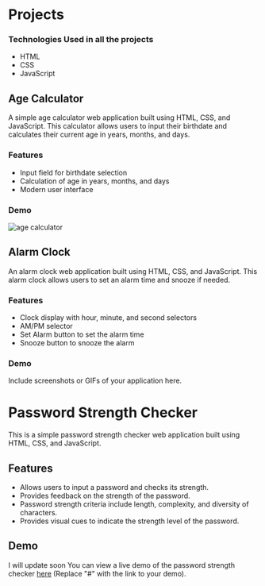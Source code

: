 # Projects

### Technologies Used in all the projects

- HTML
- CSS
- JavaScript

## Age Calculator

A simple age calculator web application built using HTML, CSS, and JavaScript. This calculator allows users to input their birthdate and calculates their current age in years, months, and days.

### Features

- Input field for birthdate selection
- Calculation of age in years, months, and days
- Modern user interface

### Demo
![age calculator](https://github.com/samiulhoquechowdhury/Javascript-Small-Projects/assets/120003213/09d2b4db-7bb8-4b3e-9f34-86b3165ffade)


## Alarm Clock

An alarm clock web application built using HTML, CSS, and JavaScript. This alarm clock allows users to set an alarm time and snooze if needed.

### Features

- Clock display with hour, minute, and second selectors
- AM/PM selector
- Set Alarm button to set the alarm time
- Snooze button to snooze the alarm


### Demo

Include screenshots or GIFs of your application here.

# Password Strength Checker

This is a simple password strength checker web application built using HTML, CSS, and JavaScript.

## Features

- Allows users to input a password and checks its strength.
- Provides feedback on the strength of the password.
- Password strength criteria include length, complexity, and diversity of characters.
- Provides visual cues to indicate the strength level of the password.

## Demo
I will update soon
You can view a live demo of the password strength checker [here](#) (Replace "#" with the link to your demo).






